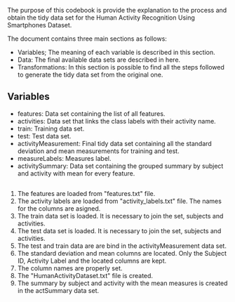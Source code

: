 The purpose of this codebook is provide the explanation to the process and obtain the tidy data set for the Human Activity Recognition Using Smartphones Dataset.

The document contains three main sections as follows:
* Variables; The meaning of each variable is described in this section.
* Data: The final available data sets are described in here.
* Transformations: In this section is possible to find all the steps followed to generate the tidy data set from the original one.

## Variables
* features: Data set containing the list of all features.
* activities: Data set that links the class labels with their activity name.
* train: Training data set.
* test: Test data set.
* activityMeasurement: Final tidy data set containing all the standard deviation and mean measurements for training and test. 
* measureLabels: Measures label.
* activitySummary: Data set containing the grouped summary by subject and activity with mean for every feature.

##
1. The features are loaded from "features.txt" file.
2. The activity labels are loaded from "activity_labels.txt" file. The names for the columns are asigned.
3. The train data set is loaded. It is necessary to join the set, subjects and activities.
4. The test data set is loaded. It is necessary to join the set, subjects and activities.
5. The test and train data are are bind in the activityMeasurement data set.
6. The standard deviation and mean columns are located. Only the Subject ID, Activity Label and the located columns are kept.
7. The column names are properly set.
8. The "HumanActivityDataset.txt" file is created.
9. The summary by subject and activity with the mean measures is created in the actSummary data set.

